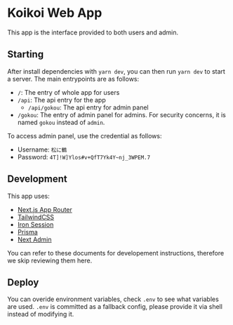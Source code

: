 # Koikoi Web App

This app is the interface provided to both users and admin.

## Starting

After install dependencies with `yarn dev`, you can then run `yarn dev` to start a server.
The main entrypoints are as follows:

- `/`: The entry of whole app for users
- `/api`: The api entry for the app
  - `/api/gokou`: The api entry for admin panel
- `/gokou`: The entry of admin panel for admins. For security concerns, it is named `gokou` instead of `admin`.

To access admin panel, use the credential as follows:

- Username: `松に鶴`
- Password: `4T]!W]Ylos#v+QfT7Yk4Y~nj_3WPEM.7`

## Development

This app uses:

- [Next.js App Router](https://nextjs.org/docs/app)
- [TailwindCSS](https://tailwindcss.com/docs/)
- [Iron Session](https://github.com/vvo/iron-session)
- [Prisma](https://www.prisma.io/docs/orm/prisma-client)
- [Next Admin](https://next-admin-docs.vercel.app/docs/getting-started)

You can refer to these documents for developement instructions, therefore we skip reviewing them here.

## Deploy

You can overide environment variables, check `.env` to see what variables are used.
`.env` is committed as a fallback config, please provide it via shell instead of modifying it.
